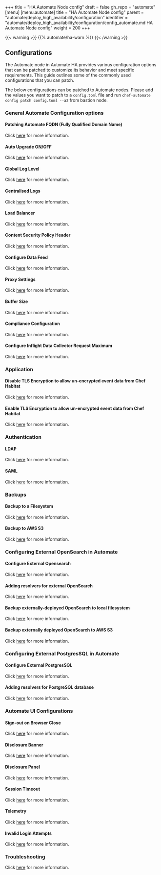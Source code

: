 +++
title = "HA Automate Node config"
draft = false
gh_repo = "automate"
[menu]
  [menu.automate]
    title = "HA Automate Node config"
    parent = "automate/deploy_high_availability/configuration"
    identifier = "automate/deploy_high_availability/configuration/config_automate.md HA Automate Node config"
    weight = 200
+++

{{< warning >}}
{{% automate/ha-warn %}}
{{< /warning >}}

## Configurations

The Automate node in Automate HA provides various configuration options that can be patched to customize its behavior and meet specific requirements. This guide outlines some of the commonly used configurations that you can patch.

The below configurations can be patched to Automate nodes. Please add the values you want to patch to a `config.toml` file and run `chef-automate config patch config.toml --a2` from bastion node.

### General Automate Configuration options

#### Patching Automate FQDN (Fully Qualified Domain Name)

Click [here](/automate/configuration/#chef-automate-fqdn) for more information.

#### Auto Upgrade ON/OFF

Click [here](/automate/configuration/#upgrade-strategy) for more information.

#### Global Log Level

Click [here](/automate/log_management/) for more information.

#### Centralised Logs

Click [here](/automate/centralizing_log/) for more information.

#### Load Balancer

Click [here](/automate/configuration/#load-balancer) for more information.

#### Content Security Policy Header

Click [here](/automate/configuration/#content-security-policy-header) for more information.

#### Configure Data Feed

Click [here](/automate/datafeed/#configuring-global-data-feed-behavior) for more information.

#### Proxy Settings

Click [here](/automate/configuration/#proxy-settings) for more information.

#### Buffer Size

Click [here](/automate/configuration/#buffer-size) for more information.

#### Compliance Configuration

Click [here](/automate/configuration/#compliance-configuration) for more information.

#### Configure Inflight Data Collector Request Maximum

Click [here](/automate/configuration/#configure-inflight-data-collector-request-maximum) for more information.

### Application

#### Disable TLS Encryption to allow un-encrypted event data from Chef Habitat

Click [here](/automate/applications_setup/#disable-tls-encryption-on-chef-automate) for more information.

#### Enable TLS Encryption to allow un-encrypted event data from Chef Habitat

Click [here](/automate/applications_setup/#re-enable-tls-on-chef-automate) for more information.

### Authentication

#### LDAP

Click [here](/automate/ldap/) for more information.

#### SAML

Click [here](/automate/saml/) for more information.

### Backups

#### Backup to a Filesystem

Click [here](/automate/backup/#backup-to-a-filesystem) for more information.

#### Backup to AWS S3

Click [here](/automate/backup/#backup-to-aws-s3) for more information.

### Configuring External OpenSearch in Automate

#### Configure External Opensearch

Click [here](/automate/install/#configuring-external-opensearch) for more information.

#### Adding resolvers for external OpenSearch

Click [here](/automate/install/#adding-resolvers-for-opensearch) for more information.

#### Backup externally-deployed OpenSearch to local filesystem

Click [here](/automate/install/#backup-externally-deployed-opensearch-to-local-filesystem) for more information.

#### Backup externally deployed OpenSearch to AWS S3

Click [here](/automate/install/#backup-externally-deployed-opensearch-to-aws-s3) for more information.

### Configuring External PostgresSQL in Automate

#### Configure External PostgresSQL

Click [here](/automate/install/#configuring-an-external-postgresql-database) for more information.

#### Adding resolvers for PostgreSQL database

Click [here](/automate/install/#adding-resolvers-for-postgresql-database) for more information.

### Automate UI Configurations

#### Sign-out on Browser Close

Click [here](/automate/configuration/#sign-out-on-browser-close) for more information.

#### Disclosure Banner

Click [here](/automate/configuration/#disclosure-banner) for more information.

#### Disclosure Panel

Click [here](/automate/configuration/#disclosure-panel) for more information.

#### Session Timeout

Click [here](/automate/session_timeout/) for more information.

#### Telemetry

Click [here](/automate/telemetry/) for more information.

#### Invalid Login Attempts

Click [here](/automate/invalid_login_attempts/) for more information.

### Troubleshooting

Click [here](/automate/configuration/#troubleshooting) for more information.
